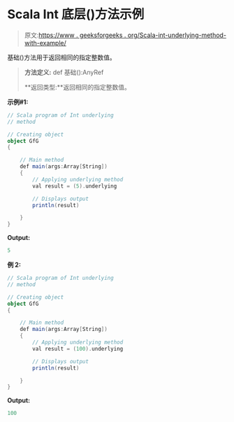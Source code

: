 # Scala Int 底层()方法示例

> 原文:[https://www . geeksforgeeks . org/Scala-int-underlying-method-with-example/](https://www.geeksforgeeks.org/scala-int-underlying-method-with-example/)

基础()方法用于返回相同的指定整数值。

> **方法定义:** def 基础():AnyRef
> 
> **返回类型:**返回相同的指定整数值。

**示例#1:**

```scala
// Scala program of Int underlying
// method 

// Creating object 
object GfG 
{  

    // Main method 
    def main(args:Array[String]) 
    { 
        // Applying underlying method  
        val result = (5).underlying

        // Displays output 
        println(result) 

    } 
}   
```

**Output:**

```scala
5

```

**例 2:**

```scala
// Scala program of Int underlying
// method 

// Creating object 
object GfG 
{  

    // Main method 
    def main(args:Array[String]) 
    { 
        // Applying underlying method  
        val result = (100).underlying

        // Displays output 
        println(result) 

    } 
}   
```

**Output:**

```scala
100

```